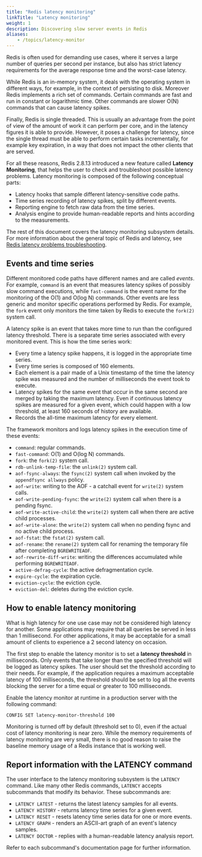 ```yaml
---
title: "Redis latency monitoring"
linkTitle: "Latency monitoring"
weight: 1
description: Discovering slow server events in Redis
aliases:
    - /topics/latency-monitor
---
```


Redis is often used for demanding use cases, where it
serves a large number of queries per second per instance, but also has strict latency requirements for the average response
time and the worst-case latency.

While Redis is an in-memory system, it deals with the operating system in
different ways, for example, in the context of persisting to disk.
Moreover Redis implements a rich set of commands. Certain commands
are fast and run in constant or logarithmic time. Other commands are slower
O(N) commands that can cause latency spikes.

Finally, Redis is single threaded. This is usually an advantage
from the point of view of the amount of work it can perform per core, and in
the latency figures it is able to provide. However, it poses
a challenge for latency, since the single
thread must be able to perform certain tasks incrementally, for
example key expiration, in a way that does not impact the other clients
that are served.

For all these reasons, Redis 2.8.13 introduced a new feature called
**Latency Monitoring**, that helps the user to check and troubleshoot possible
latency problems. Latency monitoring is composed of the following conceptual
parts:

* Latency hooks that sample different latency-sensitive code paths.
* Time series recording of latency spikes, split by different events.
* Reporting engine to fetch raw data from the time series.
* Analysis engine to provide human-readable reports and hints according to the measurements.

The rest of this document covers the latency monitoring subsystem
details. For more information about the general topic of Redis
and latency, see [Redis latency problems troubleshooting](/topics/latency).

## Events and time series

Different monitored code paths have different names and are called *events*.
For example, `command` is an event that measures latency spikes of possibly slow
command executions, while `fast-command` is the event name for the monitoring
of the O(1) and O(log N) commands. Other events are less generic and monitor
specific operations performed by Redis. For example, the `fork` event
only monitors the time taken by Redis to execute the `fork(2)` system call.

A latency spike is an event that takes more time to run than the configured latency
threshold. There is a separate time series associated with every monitored
event. This is how the time series work:

* Every time a latency spike happens, it is logged in the appropriate time series.
* Every time series is composed of 160 elements.
* Each element is a pair made of a Unix timestamp of the time the latency spike was measured and the number of milliseconds the event took to execute.
* Latency spikes for the same event that occur in the same second are merged by taking the maximum latency. Even if continuous latency spikes are measured for a given event, which could happen with a low threshold, at least 160 seconds of history are available.
* Records the all-time maximum latency for every element.

The framework monitors and logs latency spikes in the execution time of these events:

* `command`: regular commands.
* `fast-command`: O(1) and O(log N) commands.
* `fork`: the `fork(2)` system call.
* `rdb-unlink-temp-file`: the `unlink(2)` system call.
* `aof-fsync-always`: the `fsync(2)` system call when invoked by the `appendfsync allways` policy.
* `aof-write`: writing to the AOF - a catchall event for `write(2)` system calls.
* `aof-write-pending-fsync`: the `write(2)` system call when there is a pending fsync.
* `aof-write-active-child`: the `write(2)` system call when there are active child processes.
* `aof-write-alone`: the `write(2)` system call when no pending fsync and no active child process.
* `aof-fstat`: the `fstat(2)` system call.
* `aof-rename`: the `rename(2)` system call for renaming the temporary file after completing `BGREWRITEAOF`.
* `aof-rewrite-diff-write`: writing the differences accumulated while performing `BGREWRITEAOF`.
* `active-defrag-cycle`: the active defragmentation cycle.
* `expire-cycle`: the expiration cycle.
* `eviction-cycle`: the eviction cycle.
* `eviction-del`: deletes during the eviction cycle.

## How to enable latency monitoring

What is high latency for one use case may not be considered high latency for another. Some applications may require that all queries be served in less than 1 millisecond. For other applications, it may be acceptable for a small amount of clients to experience a 2 second latency on occasion.

The first step to enable the latency monitor is to set a **latency threshold** in milliseconds. Only events that take longer than the specified threshold will be logged as latency spikes. The user should set the threshold according to their needs. For example, if the application requires a maximum acceptable latency of 100 milliseconds, the threshold should be set to log all the events blocking the server for a time equal or greater to 100 milliseconds.

Enable the latency monitor at runtime in a production server
with the following command:

    CONFIG SET latency-monitor-threshold 100

Monitoring is turned off by default (threshold set to 0), even if the actual cost of latency monitoring is near zero. While the memory requirements of latency monitoring are very small, there is no good reason to raise the baseline memory usage of a Redis instance that is working well.

## Report information with the LATENCY command

The user interface to the latency monitoring subsystem is the `LATENCY` command.
Like many other Redis commands, `LATENCY` accepts subcommands that modify its behavior. These subcommands are:

* `LATENCY LATEST` - returns the latest latency samples for all events.
* `LATENCY HISTORY` - returns latency time series for a given event.
* `LATENCY RESET` - resets latency time series data for one or more events.
* `LATENCY GRAPH` - renders an ASCII-art graph of an event's latency samples.
* `LATENCY DOCTOR` - replies with a human-readable latency analysis report.

Refer to each subcommand's documentation page for further information.

